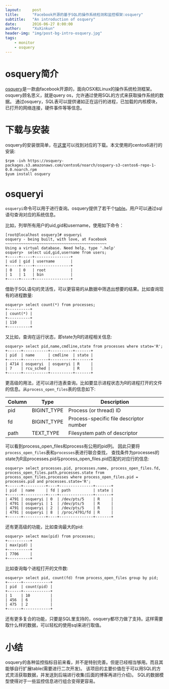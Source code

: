 ```yaml
---
layout:     post
title:      "Facebook开源的基于SQL的操作系统检测和监控框架:osquery"
subtitle:   "An introduction of osquery"
date:       2016-06-27 8:00:00
author:     "XuXinkun"
header-img: "img/post-bg-intro-osquery.jpg"
tags:
    - monitor
    - osquery
---
```


# osquery简介

[osquery](https://github.com/facebook/osquery)是一款由facebook开源的，面向OSX和Linux的操作系统检测框架。
osquery顾名思义，就是query os，允许通过使用SQL的方式来获取操作系统的数据。
通过osquery，SQL表可以提供诸如正在运行的进程，已加载的内核模块，已打开的网络连接，硬件事件等等信息。

# 下载与安装

osquery的安装很简单，在[这里](https://osquery.io/downloads/)可以找到对应的下载。本文使用的centos6进行的安装:

```shell
$rpm -ivh https://osquery-packages.s3.amazonaws.com/centos6/noarch/osquery-s3-centos6-repo-1-0.0.noarch.rpm
$yum install osquery
```

# osqueryi 

`osqueryi`命令可以用于进行查询。osquery提供了若干个[table](https://osquery.io/docs/tables/)。用户可以通过sql语句查询对应的系统信息。

比如，列举所有用户的uid,gid和username，使用如下命令：

```
[root@localhost osquery]# osqueryi 
osquery - being built, with love, at Facebook
~~~~~~~~~~~~~~~~~~~~~~~~~~~~~~~~~~~~~~~~~~~~~
Using a virtual database. Need help, type '.help'
osquery>  select uid,gid,username from users;
+-----+-----+----------------+
| uid | gid | username       |
+-----+-----+----------------+
| 0   | 0   | root           |
| 1   | 1   | bin            |
+-----+-----+----------------+
```

借助于SQL语句的灵活性，可以更容易的从数据中筛选出想要的结果。比如查询现有的进程数量:

```
osquery> select count(*) from processes;
+----------+
| count(*) |
+----------+
| 110      |
+----------+
```

又比如，查询在运行状态，即state为R的进程相关信息:

```
osquery> select pid,name,cmdline,state from processes where state='R';
+------+-----------+----------+-------+
| pid  | name      | cmdline  | state |
+------+-----------+----------+-------+
| 4714 | osqueryi  | osqueryi | R     |
| 7    | rcu_sched |          | R     |
+------+-----------+----------+-------+
```

更高级的用法，还可以进行连表查询。比如要显示进程状态为R的进程打开的文件的信息。从`process_open_files`表的信息如下:

|Column|Type|Description|
|---|---|---|
|pid|BIGINT_TYPE|Process (or thread) ID|
|fd	|BIGINT_TYPE|Process-specific file descriptor number|
|path|TEXT_TYPE|Filesystem path of descriptor|

可以看到process_open_files和process有公用的pid列。
因此只要将`process_open_files`表和`processes`表进行联合查找，
查找条件为processes的state为R且processes.pid与process_open_files.pid匹配的对应行的信息:

```
osquery> select processes.pid, processes.name, process_open_files.fd, process_open_files.path,processes.state from process_open_files,processes where process_open_files.pid = processes.pid and processes.state='R';
+------+----------+----+---------------+-------+
| pid  | name     | fd | path          | state |
+------+----------+----+---------------+-------+
| 4791 | osqueryi | 0  | /dev/pts/5    | R     |
| 4791 | osqueryi | 1  | /dev/pts/5    | R     |
| 4791 | osqueryi | 2  | /dev/pts/5    | R     |
| 4791 | osqueryi | 8  | /proc/4791/fd | R     |
+------+----------+----+---------------+-------+
```

还有更高级的功能，比如查询最大的pid:

```
osquery> select max(pid) from processes;
+----------+
| max(pid) |
+----------+
| 7706     |
+----------+
```

比如查询每个进程打开的文件数:

```
osquery> select pid, count(fd) from process_open_files group by pid;
+------+------------+
| pid  | count(pid) |
+------+------------+
| 1    | 10         |
| 456  | 6          |
| 475  | 2          |
+------+------------+
```

还有更多复合的功能，只要是SQL里支持的，osquery都尽力做了支持。这样需要取什么样的数据，可以轻松的使用sql来进行取值。

# 小结

osquery的各种监控指标目前来看，并不是特别完善。但是已经相当够用。而且其能够自行扩展table(需要进行二次开发)。
该项目的主要价值在于可以用SQL的方式灵活获取数据，并发送到后端进行收集(后面的博客再进行介绍)。
SQL的数据模型使得对于一些监控信息进行组合变得更容易。